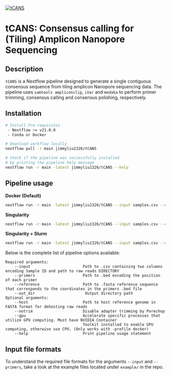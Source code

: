 [![tCANS](https://circleci.com/gh/jimmyliu1326/tCANS.svg?style=svg)](https://app.circleci.com/pipelines/github/jimmyliu1326/tCANS)
# tCANS: Consensus calling for (Tiling) Amplicon Nanopore Sequencing

## Description
`tCANS` is a Nextflow pipeline designed to generate a single contiguous consensus sequence from tiling amplicon Nanopore sequencing data. The pipeline uses `samtools ampliconclip`, `iVar` and `medaka` to perform primer trimming, consensus calling and consensus polishing, respectively.

## Installation
```bash
# Install Pre-requisites
 - Nextflow >= v21.0.0
 - Conda or Docker

# Download workflow locally
nextflow pull -r main jimmyliu1326/tCANS

# Check if the pipeline was successfully installed
# by printing the pipeline help message
nextflow run -r main -latest jimmyliu1326/tCANS --help
```

## Pipeline usage

**Docker (Default)**

```bash
nextflow run -r main -latest jimmyliu1326/tCANS --input samples.csv --out_dir /path/to/output -profile docker
```

**Singularity**

```bash
nextflow run -r main -latest jimmyliu1326/tCANS --input samples.csv --out_dir /path/to/output -profile singularity
```

**Singularity + Slurm**

```bash
nextflow run -r main -latest jimmyliu1326/tCANS --input samples.csv --out_dir /path/to/output -profile slurm,singularity --account [slurm_account]
```

Below is the complete list of pipeline options available:

```
Required arguments:
    --input                       Path to .csv containing two columns encoding Sample ID and path to raw reads DIRECTORY
    --primers                     Path to .bed encoding the position of each primer
    --reference                   Path to .fasta reference sequence that corresponds to the coordinates in the primers .bed file
    --out_dir                      Output directory path
Optional arguments:
    --host                        Path to host reference genome in FASTA format for dehosting raw reads
    --notrim                      Disable adapter trimming by Porechop
    --gpu                         Accelerate specific processes that utilize GPU computing. Must have NVIDIA Container
                                  Toolkit installed to enable GPU computing, otherwise use CPU. (Only works with -profile docker)
    --help                        Print pipeline usage statement
```

## Input file formats
To understand the required file formats for the arguments `--input` and `--primers`, take a look at the example files located under `example/` in the repo.